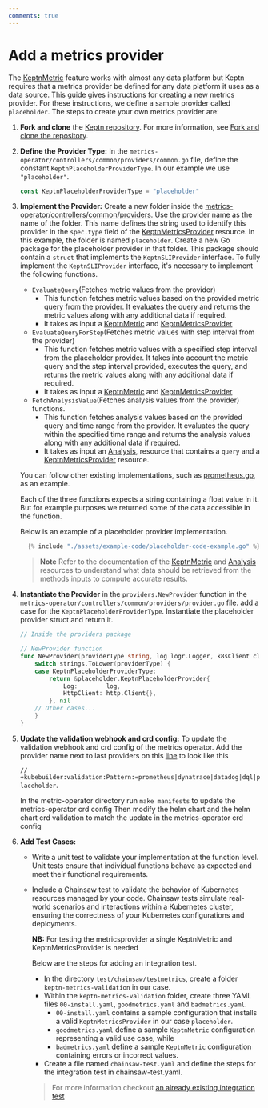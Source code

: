 ```yaml
---
comments: true
---
```


# Add a metrics provider

The
[KeptnMetric](../../guides/evaluatemetrics.md)
feature works with almost any data platform
but Keptn requires that a metrics provider be defined
for any data platform it uses as a data source.
This guide gives instructions for creating a new metrics provider.
For these instructions,
we define a sample provider called `placeholder`.
The steps to create your own metrics provider are:
<!-- markdownlint-disable MD007 -->

1. **Fork and clone** the
[Keptn repository](https://github.com/keptn/lifecycle-toolkit).
 For more information, see
 [Fork and clone the repository](https://keptn.sh/stable/docs/contribute/general/git/fork-clone/).

2. **Define the Provider Type:** In the `metrics-operator/controllers/common/providers/common.go` file,
 define the constant `KeptnPlaceholderProviderType`.
  In our example we use `"placeholder"`.

    ```go
    const KeptnPlaceholderProviderType = "placeholder"
    ```

3. **Implement the Provider:** Create a new folder inside the
   [metrics-operator/controllers/common/providers](<https://github.com/keptn/lifecycle-toolkit/tree/main/metrics-operator/controllers/common/providers>).
   Use the provider name as the name of the folder.
   This name defines the string used to identify this provider
   in the `spec.type` field of the
   [KeptnMetricsProvider](../../reference/crd-reference/metricsprovider.md)
   resource.
   In this example, the folder is named `placeholder`.
   Create a new Go package for the placeholder provider in that folder.
   This package should contain a `struct` that implements the `KeptnSLIProvider` interface.
   To fully implement the `KeptnSLIProvider` interface, it's necessary to implement the following functions.
  
      * `EvaluateQuery`(Fetches metric values from the provider)
        * This function fetches metric values based on the provided
          metric query from the provider.
          It evaluates the query and returns the metric values
          along with any additional data if required.
        * It takes as input a [KeptnMetric](../../reference/crd-reference/metric.md)
          and [KeptnMetricsProvider](../../reference/crd-reference/metricsprovider.md)
      * `EvaluateQueryForStep`(Fetches metric values with step interval from the provider)
        * This function fetches metric values with a specified step interval from the placeholder provider.
          It takes into account the metric query and the step interval provided, executes the query,
          and returns the metric values along with any additional data if required.
        * It takes as input a [KeptnMetric](../../reference/crd-reference/metric.md)
          and [KeptnMetricsProvider](../../reference/crd-reference/metricsprovider.md)
      * `FetchAnalysisValue`(Fetches analysis values from the provider) functions.
        * This function fetches analysis values based on the provided query and time range from the
          provider.
          It evaluates the query within the specified time range and returns the analysis
          values along with any additional data if required.
        * It takes as input an [Analysis](../../reference/crd-reference/analysis.md),
          resource that contains a `query` and a
          [KeptnMetricsProvider](../../reference/crd-reference/metricsprovider.md) resource.

     You can follow other existing implementations,
     such as [prometheus.go](https://github.com/keptn/lifecycle-toolkit/blob/main/metrics-operator/controllers/common/providers/prometheus/prometheus.go),
     as an example.

     Each of the three functions expects a string containing a float value in it.
     But for example purposes we returned some of the data accessible in the function.

     Below is an example of a placeholder provider implementation.

      ```go
        {% include "./assets/example-code/placeholder-code-example.go" %}
      ```

      > **Note** Refer to the documentation of the
      > [KeptnMetric](../../reference/crd-reference/metric.md)
      > and
      > [Analysis](../../reference/crd-reference/analysis.md)
      > resources
      > to understand what data should be retrieved from the methods inputs to compute accurate results.

4. **Instantiate the Provider** in the `providers.NewProvider` function
   in the `metrics-operator/controllers/common/providers/provider.go` file.
   add a case for the `KeptnPlaceholderProviderType`.
   Instantiate the placeholder provider struct and return it.

    ```go
    // Inside the providers package

    // NewProvider function
    func NewProvider(providerType string, log logr.Logger, k8sClient client.Client) (KeptnSLIProvider, error) {
        switch strings.ToLower(providerType) {
        case KeptnPlaceholderProviderType:
            return &placeholder.KeptnPlaceholderProvider{
                Log:        log,
                HttpClient: http.Client{},
            }, nil
        // Other cases...
        }
    }
    ```

5. **Update the validation webhook and crd config:** To update the validation webhook and crd config of the metrics operator.
   Add the provider name next to last providers on this
   [line](https://github.com/keptn/lifecycle-toolkit/blob/main/metrics-operator/api/v1beta1/keptnmetricsprovider_types.go#L29)
   to look like this

    `// +kubebuilder:validation:Pattern:=prometheus|dynatrace|datadog|dql|placeholder`.

     In the metric-operator directory run `make manifests` to update the metrics-operator crd config
     Then modify the helm chart and the helm chart crd validation to match the update in the metrics-operator crd config
  
6. **Add Test Cases:**
     * Write a unit test to validate your implementation at the function level.
       Unit tests ensure that individual
       functions behave as expected and meet their functional requirements.

     * Include a Chainsaw test to validate the behavior of Kubernetes resources managed by your code.
       Chainsaw tests simulate real-world scenarios and interactions within a Kubernetes cluster, ensuring
       the correctness of your Kubernetes configurations and deployments.

         **NB:** For testing the metricsprovider a single KeptnMetric and KeptnMetricsProvider is needed

        Below are the steps for adding an integration test.
        
        * In the directory `test/chainsaw/testmetrics`, create a folder `keptn-metrics-validation` in our case.
        * Within the `keptn-metrics-validation` folder, create three YAML files `00-install.yaml`, `goodmetrics.yaml`
          and `badmetrics.yaml`.
          * `00-install.yaml` contains a sample configuration that installs a valid `KeptnMetricsProvider`
              in our case `placeholder`.
          * `goodmetrics.yaml` define a sample `KeptnMetric` configuration representing a valid use case, while
          * `badmetrics.yaml` define a sample `KeptnMetric` configuration containing errors or incorrect values.
        * Create a file named `chainsaw-test.yaml` and define the steps for the integration test in chainsaw-test.yaml.

        > For more information checkout [an already existing integration test](https://github.com/keptn/lifecycle-toolkit/tree/main/test/chainsaw/testmetrics/metrics)

<!-- markdownlint-enable MD007 -->
